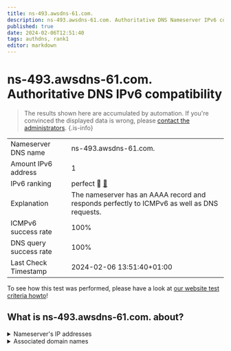 ```yaml
---
title: ns-493.awsdns-61.com.
description: ns-493.awsdns-61.com. Authoritative DNS Nameserver IPv6 compatibility
published: true
date: 2024-02-06T12:51:40
tags: authdns, rank1
editor: markdown
---
```


# ns-493.awsdns-61.com. Authoritative DNS IPv6 compatibility

> The results shown here are accumulated by automation. If you're convinced the displayed data is wrong, please [contact the administrators](/howto/chat). 
{.is-info}




|   |   |
| - | - |
| Nameserver DNS name | ns-493.awsdns-61.com.
| Amount IPv6 address | 1
| IPv6 ranking | perfect :1st_place_medal: [🔗](/howto/ranking) |
| Explanation | The nameserver has an AAAA record and responds perfectly to ICMPv6 as well as DNS requests. |
| ICMPv6 success rate | 100%|
| DNS query success rate | 100% |
| Last Check Timestamp | 2024-02-06 13:51:40+01:00 |

To see how this test was performed, please have a look at [our website test criteria howto](/howto/testcriteria/authdns)!


## What is ns-493.awsdns-61.com. about?




<details>
<summary>Nameserver's IP addresses</summary>

2600:9000:5301:ed00::1

</details>



<details>
<summary>Associated domain names</summary>

crate.io

</details>
